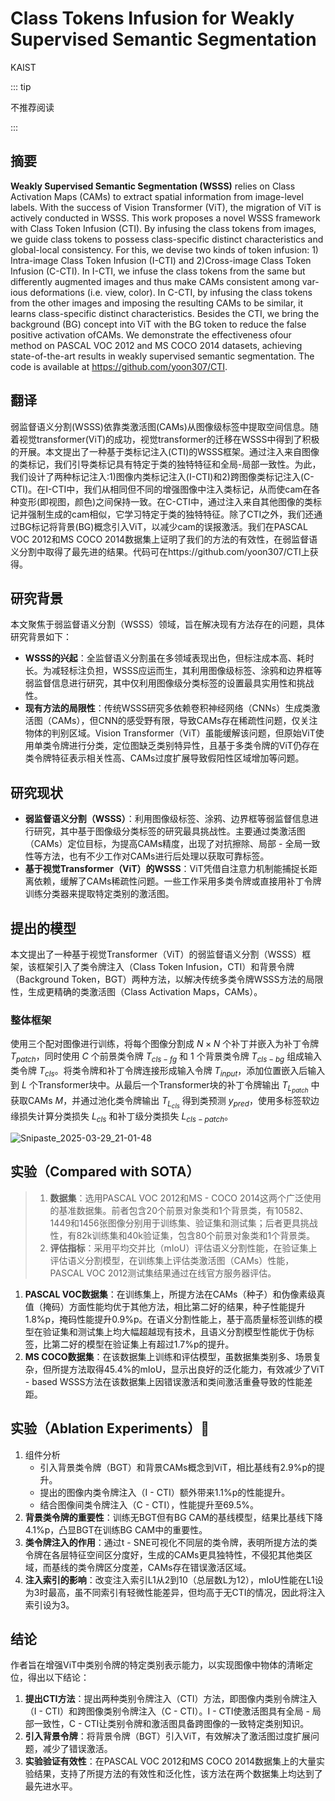 # Class Tokens Infusion for Weakly Supervised Semantic Segmentation

<ArticleMetadata/>

KAIST



::: tip

不推荐阅读

:::

## 摘要

**Weakly Supervised Semantic Segmentation (WSSS)** relies on Class Activation Maps (CAMs) to extract spatial information from image-level labels. With the success of Vision Transformer (ViT), the migration of ViT is actively conducted in WSSS. This work proposes a novel WSSS framework with Class Token Infusion (CTI). By infusing the class tokens from images, we guide class tokens to possess class-specific distinct characteristics and global-local consistency. For this, we devise two kinds of token infusion: 1) Intra-image Class Token Infusion (I-CTI) and 2)Cross-image Class Token Infusion (C-CTI). In I-CTI, we infuse the class tokens from the same but differently augmented images and thus make CAMs consistent among var-
ious deformations (i.e. view, color). In C-CTI, by infusing the class tokens from the other images and imposing the resulting CAMs to be similar, it learns class-specific distinct characteristics. Besides the CTI, we bring the background (BG) concept into ViT with the BG token to reduce the false positive activation ofCAMs. We demonstrate the effectiveness ofour method on PASCAL VOC 2012 and MS COCO 2014 datasets, achieving state-of-the-art results in weakly supervised semantic segmentation. The code is available at https://github.com/yoon307/CTI.

## 翻译

弱监督语义分割(WSSS)依靠类激活图(CAMs)从图像级标签中提取空间信息。随着视觉transformer(ViT)的成功，视觉transformer的迁移在WSSS中得到了积极的开展。本文提出了一种基于类标记注入(CTI)的WSSS框架。通过注入来自图像的类标记，我们引导类标记具有特定于类的独特特征和全局-局部一致性。为此，我们设计了两种标记注入:1)图像内类标记注入(I-CTI)和2)跨图像类标记注入(C-CTI)。在I-CTI中，我们从相同但不同的增强图像中注入类标记，从而使cam在各种变形(即视图，颜色)之间保持一致。在C-CTI中，通过注入来自其他图像的类标记并强制生成的cam相似，它学习特定于类的独特特征。除了CTI之外，我们还通过BG标记将背景(BG)概念引入ViT，以减少cam的误报激活。我们在PASCAL VOC 2012和MS COCO 2014数据集上证明了我们的方法的有效性，在弱监督语义分割中取得了最先进的结果。代码可在https://github.com/yoon307/CTI上获得。



## 研究背景

本文聚焦于弱监督语义分割（WSSS）领域，旨在解决现有方法存在的问题，具体研究背景如下： 
- **WSSS的兴起**：全监督语义分割虽在多领域表现出色，但标注成本高、耗时长。为减轻标注负担，WSSS应运而生，其利用图像级标签、涂鸦和边界框等弱监督信息进行研究，其中仅利用图像级分类标签的设置最具实用性和挑战性。
-  **现有方法的局限性**：传统WSSS研究多依赖卷积神经网络（CNNs）生成类激活图（CAMs），但CNN的感受野有限，导致CAMs存在稀疏性问题，仅关注物体的判别区域。Vision Transformer（ViT）虽能缓解该问题，但原始ViT使用单类令牌进行分类，定位图缺乏类别特异性，且基于多类令牌的ViT仍存在类令牌特征表示相关性高、CAMs过度扩展导致假阳性区域增加等问题。



## 研究现状

- **弱监督语义分割（WSSS）**：利用图像级标签、涂鸦、边界框等弱监督信息进行研究，其中基于图像级分类标签的研究最具挑战性。主要通过类激活图（CAMs）定位目标，为提高CAMs精度，出现了对抗擦除、局部 - 全局一致性等方法，也有不少工作对CAMs进行后处理以获取可靠标签。
- **基于视觉Transformer（ViT）的WSSS**：ViT凭借自注意力机制能捕捉长距离依赖，缓解了CAMs稀疏性问题。一些工作采用多类令牌或直接用补丁令牌训练分类器来提取特定类别的激活图。



## 提出的模型



本文提出了一种基于视觉Transformer（ViT）的弱监督语义分割（WSSS）框架，该框架引入了类令牌注入（Class Token Infusion，CTI）和背景令牌（Background Token，BGT）两种方法，以解决传统多类令牌WSSS方法的局限性，生成更精确的类激活图（Class Activation Maps，CAMs）。

### 整体框架

使用三个配对图像进行训练，将每个图像分割成 $N \times N$ 个补丁并嵌入为补丁令牌 $T_{patch}$，同时使用 $C$ 个前景类令牌 $T_{cls - fg}$ 和 1 个背景类令牌 $T_{cls - bg}$ 组成输入类令牌 $T_{cls}$。将类令牌和补丁令牌连接形成输入令牌 $T_{input}$，添加位置嵌入后输入到 $L$ 个Transformer块中。从最后一个Transformer块的补丁令牌输出 $T_{L_{patch}}$ 中获取CAMs $M$，并通过池化类令牌输出 $T_{L_{cls}}$ 得到类预测 $y_{pred}$，使用多标签软边缘损失计算分类损失 $L_{cls}$ 和补丁级分类损失 $L_{cls - patch}$。



![Snipaste_2025-03-29_21-01-48](https://yangyang666.oss-cn-chengdu.aliyuncs.com/images/Snipaste_2025-03-29_21-01-48.png)

## 实验（Compared with SOTA）

>1. **数据集**：选用PASCAL VOC 2012和MS - COCO 2014这两个广泛使用的基准数据集。前者包含20个前景对象类和1个背景类，有10582、1449和1456张图像分别用于训练集、验证集和测试集；后者更具挑战性，有82k训练集和40k验证集，包含80个前景对象类和1个背景类。
>2. **评估指标**：采用平均交并比（mIoU）评估语义分割性能，在验证集上评估语义分割模型，在训练集上评估类激活图（CAMs）性能，PASCAL VOC 2012测试集结果通过在线官方服务器评估。





1. **PASCAL VOC数据集**：在训练集上，所提方法在CAMs（种子）和伪像素级真值（掩码）方面性能均优于其他方法，相比第二好的结果，种子性能提升1.8%p，掩码性能提升0.9%p。在语义分割性能上，基于高质量标签训练的模型在验证集和测试集上均大幅超越现有技术，且语义分割模型性能优于伪标签，比第二好的模型在验证集上有超过1.7%p的提升。
2. **MS COCO数据集**：在该数据集上训练和评估模型，虽数据集类别多、场景复杂，但所提方法取得45.4%的mIoU，显示出良好的泛化能力，有效减少了ViT - based WSSS方法在该数据集上因错误激活和类间激活重叠导致的性能差距。







## 实验（Ablation Experiments）:1st_place_medal:

1. 组件分析
   - 引入背景类令牌（BGT）和背景CAMs概念到ViT，相比基线有2.9%p的提升。
   - 提出的图像内类令牌注入（I - CTI）额外带来1.1%p的性能提升。
   - 结合图像间类令牌注入（C - CTI），性能提升至69.5%。
2. **背景类令牌的重要性**：训练无BGT但有BG CAM的基线模型，结果比基线下降4.1%p，凸显BGT在训练BG CAM中的重要性。
3. **类令牌注入的作用**：通过t - SNE可视化不同层的类令牌，表明所提方法的类令牌在各层特征空间区分度好，生成的CAMs更具独特性，不侵犯其他类区域，而基线的类令牌区分度差，CAMs存在错误激活区域。
4. **注入索引的影响**：改变注入索引L1从2到10（总层数L为12），mIoU性能在L1设为3时最高，虽不同索引有轻微性能差异，但均高于无CTI的情况，因此将注入索引设为3。

## 结论

作者旨在增强ViT中类别令牌的特定类别表示能力，以实现图像中物体的清晰定位，得出以下结论：
1. **提出CTI方法**：提出两种类别令牌注入（CTI）方法，即图像内类别令牌注入（I - CTI）和跨图像类别令牌注入（C - CTI）。I - CTI使激活图具有全局 - 局部一致性，C - CTI让类别令牌和激活图具备跨图像的一致特定类别知识。 
2. **引入背景令牌**：将背景令牌（BGT）引入ViT，有效解决了激活图过度扩展问题，减少了错误激活。
3. **实验验证有效性**：在PASCAL VOC 2012和MS COCO 2014数据集上的大量实验结果，支持了所提方法的有效性和泛化性，该方法在两个数据集上均达到了最先进水平。 





